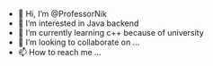 - 👋 Hi, I’m @ProfessorNik
- 👀 I’m interested in Java backend
- 🌱 I’m currently learning c++ because of university
- 💞️ I’m looking to collaborate on ...
- 📫 How to reach me ...

<!---
ProfessorNik/ProfessorNik is a ✨ special ✨ repository because its `README.md` (this file) appears on your GitHub profile.
You can click the Preview link to take a look at your changes.
--->
